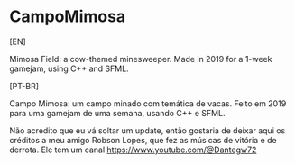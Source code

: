 # CampoMimosa
[EN]

Mimosa Field: a cow-themed minesweeper. Made in 2019 for a 1-week gamejam, using C++ and SFML.

[PT-BR]

Campo Mimosa: um campo minado com temática de vacas. Feito em 2019 para uma gamejam de uma semana, usando C++ e SFML.

Não acredito que eu vá soltar um update, então gostaria de deixar aqui os créditos a meu amigo Robson Lopes, que fez as músicas de vitória e de derrota.
Ele tem um canal https://www.youtube.com/@Dantegw72

